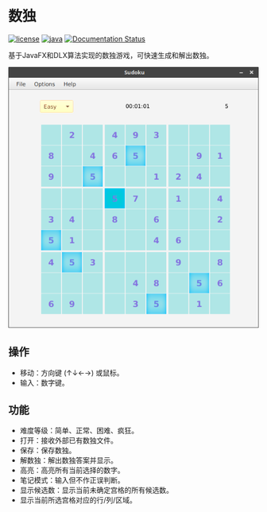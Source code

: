 # 数独

[![license](https://img.shields.io/badge/license-MIT-brightgreen.svg?style=flat)](LICENSE)
[![java](https://img.shields.io/badge/Platform-%20Linux%20%7C%20MACOS%20%7C%20Windows-brightgreen.svg)](bin/sudoku.jar)
[![Documentation Status](https://img.shields.io/badge/English-latest-brightgreen.svg)](README.md)

基于JavaFX和DLX算法实现的数独游戏，可快速生成和解出数独。

![main client](assets/main.png)

## 操作
 - 移动：方向键 (↑↓←→) 或鼠标。
 - 输入：数字键。

## 功能
 - 难度等级：简单、正常、困难、疯狂。
 - 打开：接收外部已有数独文件。
 - 保存：保存数独。
 - 解数独：解出数独答案并显示。
 - 高亮：高亮所有当前选择的数字。
 - 笔记模式：输入但不作正误判断。
 - 显示候选数：显示当前未确定宫格的所有候选数。
 - 显示当前所选宫格对应的行/列/区域。
